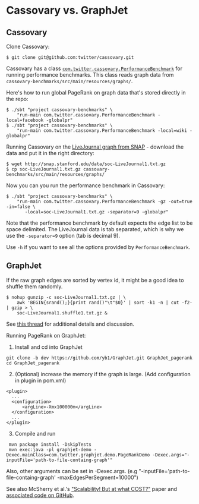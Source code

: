 # Cassovary vs. GraphJet

## Cassovary

Clone Cassovary:

```
$ git clone git@github.com:twitter/cassovary.git
```

Cassovary has a class [`com.twitter.cassovary.PerformanceBenchmark`](https://github.com/twitter/cassovary/blob/master/cassovary-benchmarks/src/main/scala/com/twitter/cassovary/PerformanceBenchmark.scala) for running performance benchmarks. This class reads graph data from `cassovary-benchmarks/src/main/resources/graphs/`.

Here's how to run global PageRank on graph data that's stored directly in the repo:

```
$ ./sbt "project cassovary-benchmarks" \
    "run-main com.twitter.cassovary.PerformanceBenchmark -local=facebook -globalpr"
$ ./sbt "project cassovary-benchmarks" \
    "run-main com.twitter.cassovary.PerformanceBenchmark -local=wiki -globalpr"
```

Running Cassovary on the [LiveJournal graph from SNAP](https://snap.stanford.edu/data/soc-LiveJournal1.html) - download the data and put it in the right directory:

```
$ wget http://snap.stanford.edu/data/soc-LiveJournal1.txt.gz
$ cp soc-LiveJournal1.txt.gz cassovary-benchmarks/src/main/resources/graphs/
```

Now you can you run the performance benchmark in Cassovary:

```
$ ./sbt "project cassovary-benchmarks" \
    "run-main com.twitter.cassovary.PerformanceBenchmark -gz -out=true -in=false \
       -local=soc-LiveJournal1.txt.gz -separator=9 -globalpr"
```

Note that the performance benchmark by default expects the edge list
to be space delimited. The LiveJournal data is tab separated, which is
why we use the `-separator=9` option (tab is decimal 9).

Use `-h` if you want to see all the options provided by `PerformanceBenchmark`.

## GraphJet

If the raw graph edges are sorted by vertex id, it might be a good
idea to shuffle them randomly. 

```
$ nohup gunzip -c soc-LiveJournal1.txt.gz | \
    awk 'BEGIN{srand();}{print rand()"\t"$0}' | sort -k1 -n | cut -f2- | gzip > \
    soc-LiveJournal1.shuffle1.txt.gz &
```

See [this thread](http://stackoverflow.com/questions/2153882/how-can-i-shuffle-the-lines-of-a-text-file-on-the-unix-command-line-or-in-a-shel) for additional details and discussion.

Running PageRank on GraphJet:
1. Install and cd into GraphJet
```
git clone -b dev https://github.com/yb1/GraphJet.git GraphJet_pagerank
cd GraphJet_pagerank
```
2. (Optional) increase the memory if the graph is large. (Add configuration in plugin in pom.xml)
```
<plugin>
  ...
  <configuration>
      <argLine>-Xmx100000m</argLine>
  </configuration>
  ...
</plugin>
```
3. Compile and run
```
 mvn package install -DskipTests
 mvn exec:java -pl graphjet-demo -Dexec.mainClass=com.twitter.graphjet.demo.PageRankDemo -Dexec.args="-inputFile='path-to-file-containg-graph'"
```
Also, other arguments can be set in -Dexec.args. (e.g "-inputFile='path-to-file-containg-graph' -maxEdgesPerSegment=10000")

See also McSherry et al.'s ["Scalability! But at what COST?"](https://www.usenix.org/conference/hotos15/workshop-program/presentation/mcsherry) paper and [associated code on GitHub](https://github.com/frankmcsherry/COST).

